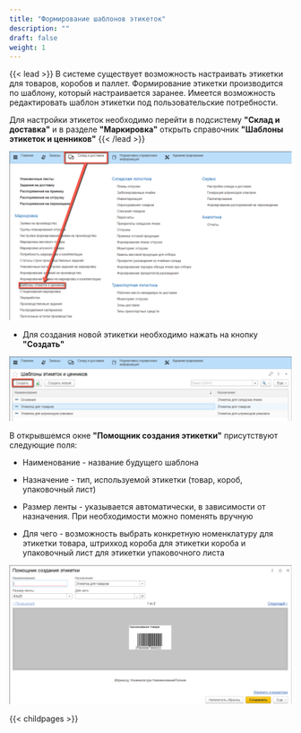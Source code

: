 ```yaml
---
title: "Формирование шаблонов этикеток"
description: ""
draft: false
weight: 1
---
```


{{< lead >}}
В системе существует возможность настраивать этикетки для товаров, коробов и паллет. Формирование этикетки производится по шаблону, который настраивается заранее. Имеется возможность редактировать шаблон этикетки под пользовательские потребности.

Для настройки этикеток необходимо перейти в подсистему **"Склад и доставка"** и в разделе **"Маркировка"** открыть справочник **"Шаблоны этикеток и ценников"**
{{< /lead >}}

![](0_1.png)

- Для создания новой этикетки необходимо нажать на кнопку **"Создать"**

![](0_2.png)

В открывшемся окне **"Помощник создания этикетки"** присутствуют следующие поля:

- Наименование - название будущего шаблона

- Назначение - тип, используемой этикетки (товар, короб, упаковочный лист)

- Размер ленты - указывается автоматически, в зависимости от назначения. При необходимости можно поменять вручную

- Для чего - возможность выбрать конкретную номенклатуру для этикетки товара, штрихкод короба для этикетки короба и упаковочный лист для этикетки упаковочного листа

![](0_3.png)

{{< childpages >}}
